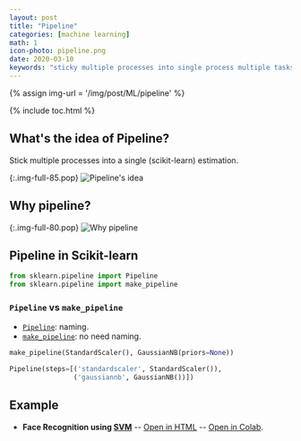 ```yaml
---
layout: post
title: "Pipeline"
categories: [machine learning]
math: 1
icon-photo: pipeline.png
date: 2020-03-10
keywords: "sticky multiple processes into single process multiple tasks at once make_pipeline scaling svm pca sequential work algorithm training parameter best parameter tuning gridsearch cross validation scaling train test sets different folds folds scikit-learn naming name why what where when"
---
```


{% assign img-url = '/img/post/ML/pipeline' %}

{% include toc.html %}

## What's the idea of Pipeline?

Stick multiple processes into a single (scikit-learn) estimation.

{:.img-full-85.pop}
![Pipeline's idea]({{img-url}}/pipeline-idea.png)

## Why pipeline?

{:.img-full-80.pop}
![Why pipeline]({{img-url}}/why-pipeline.png)

## Pipeline in Scikit-learn

~~~ python
from sklearn.pipeline import Pipeline
from sklearn.pipeline import make_pipeline
~~~

### `Pipeline` vs `make_pipeline`

- [`Pipeline`](https://scikit-learn.org/stable/modules/generated/sklearn.pipeline.Pipeline.html): naming.
- [`make_pipeline`](https://scikit-learn.org/stable/modules/generated/sklearn.pipeline.make_pipeline.html): no need naming.

~~~ python
make_pipeline(StandardScaler(), GaussianNB(priors=None))

Pipeline(steps=[('standardscaler', StandardScaler()),
                ('gaussiannb', GaussianNB())])
~~~

## Example

- **Face Recognition using [SVM]({{site.url}}{{site.baseurl}}/support-vector-machine)** -- [Open in HTML](https://dinhanhthi.com/github-html?https://github.com/dinhanhthi/data-science-learning/blob/master/mini-projects/notebook_in_html/SVM-face-recognition.html) -- [Open in Colab](https://colab.research.google.com/dinhanhthi/data-science-learning/blob/master/mini-projects/SVM-face-recognition.ipynb).






